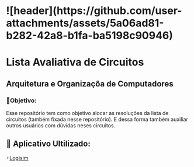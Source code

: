 <h1>![header](https://github.com/user-attachments/assets/5a06ad81-b282-42a8-b1fa-ba5198c90946)</h1>
<h1>
  Lista Avaliativa de Circuitos 
</h1>
<h2>
  Arquitetura e Organizaçõa de Computadores
</h2>

<p><h3>
   🎯Objetivo:
  </h3>
  Esse repositório tem como objetivo alocar as resoluções da lista de circuitos (também fixada nesse repositório). E dessa forma também auxiliar outros usuários com dúvidas neses circuitos.
</p>

## 🔎 Aplicativo Ultilizado:

+<a href="https://sourceforge.net/projects/circuit/">Logisim</a>

